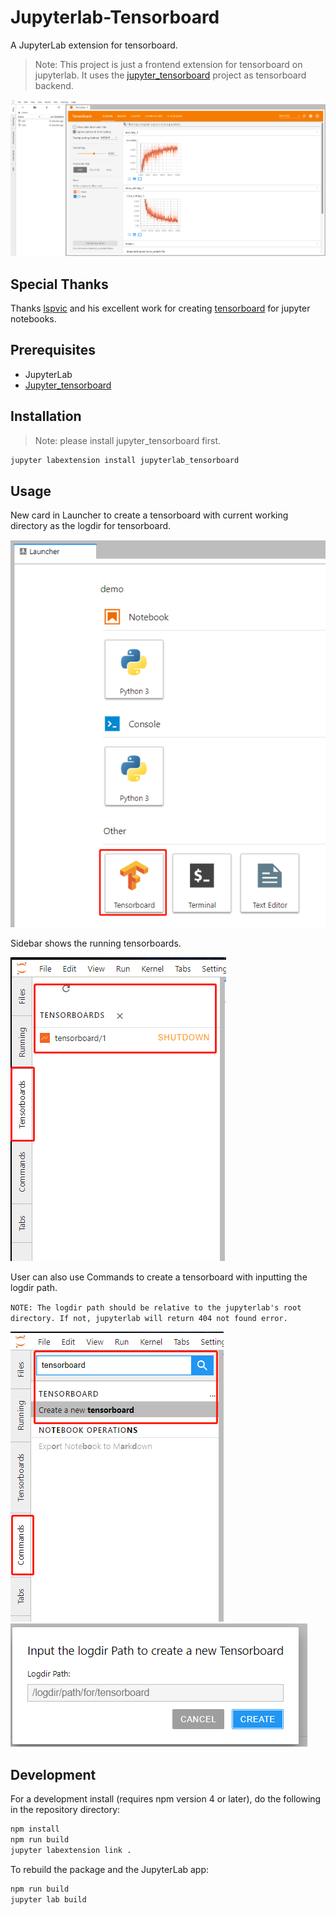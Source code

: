 # Jupyterlab-Tensorboard

A JupyterLab extension for tensorboard.

> Note: This project is just a frontend extension for tensorboard on jupyterlab. It uses the [jupyter_tensorboard](https://github.com/lspvic/jupyter_tensorboard) project as tensorboard backend.

<img src="image/tensorboard-overview.png" />

## Special Thanks

Thanks [lspvic](https://github.com/lspvic) and his excellent work for creating [tensorboard](https://github.com/lspvic/jupyter_tensorboard) for jupyter notebooks.

## Prerequisites

* JupyterLab
* [Jupyter_tensorboard](https://github.com/lspvic/jupyter_tensorboard)

## Installation

> Note: please install jupyter_tensorboard first.

```bash
jupyter labextension install jupyterlab_tensorboard
```
## Usage

New card in Launcher to create a tensorboard with current working directory as the logdir for tensorboard.

<img src="image/launcher.png" />

Sidebar shows the running tensorboards. 

<img src="image/sidebar.png" />

User can also use Commands to create a tensorboard with inputting the logdir path.

`NOTE: The logdir path should be relative to the jupyterlab's root directory. If not, jupyterlab will return 404 not found error.`

<img src="image/commands.png" />

<img src="image/commands-input.png">

## Development

For a development install (requires npm version 4 or later), do the following in the repository directory:

```bash
npm install
npm run build
jupyter labextension link .
```

To rebuild the package and the JupyterLab app:

```bash
npm run build
jupyter lab build
```
